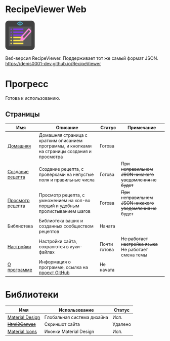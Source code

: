 # RecipeViewer Web

<img src="icon.svg" alt="icon" height="93.25" width="93.25" />

Веб-версия RecipeViewer. Поддерживает тот же самый формат JSON.
<br/>
https://denis0001-dev.github.io/RecipeViewer

# Прогресс
Готова к использованию.

## Страницы
| Имя                                                                           | Описание                                                                                         | Статус       | Примечание                                              |
|-------------------------------------------------------------------------------|--------------------------------------------------------------------------------------------------|--------------|---------------------------------------------------------|
| [Домашняя](https://denis0001-dev.github.io/RecipeViewer/pages/home)           | Домашняя страница с кратким описанием программы, и кнопками на страницы создания и просмотра     | Готова       |                                                         |
| [Создание рецепта](https://denis0001-dev.github.io/RecipeViewer/pages/create) | Создание рецепта, с проверками на непустые поля и правильные числа                               | Готова       | ~~При неправильном JSON никакого уведомления не будет~~ |
| [Просмотр рецепта](https://denis0001-dev.github.io/RecipeViewer/pages/view)   | Просмотр рецепта, с умножением на кол-во порций и удобным пролистыванием шагов                   | Готова       | ~~При неправильном JSON никакого уведомления не будет~~ |
| Библиотека                                                                    | Библиотека ваших и созданных сообществом рецептов                                                | Начата       |                                                         |
| [Настройки](https://denis0001-dev.github.io/RecipeViewer/pages/settings)      | Настройки сайта, сохранются в куки-файлах                                                        | Почти готова | ~~Не работает настройка языка~~ Не работает смена темы  |
| [О программе](https://denis0001-dev.github.io/RecipeViewer/pages/about)       | Информация о программе, ссылка на [проект GitHub](https://github.com/denis0001-dev/RecipeViewer) | Не начата    |                                                         |


# Библиотеки
| Имя                                                 | Использование              | Статус  |
|-----------------------------------------------------|----------------------------|---------|
| [Material Design](https://material.io)              | Глобальная система дизайна | Исп.    |
| ~~[Html2Canvas](https://html2canvas.hertzen.com/)~~ | Скриншот сайта             | Удалено |
| [Material Icons](https://fonts.google.com/icons)    | Иконки Material Design     | Исп.    |
